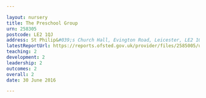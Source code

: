 ```yaml
---

layout: nursery
title: The Preschool Group
urn: 258305
postcode: LE2 1QJ
address: St Philip&#039;s Church Hall, Evington Road, Leicester, LE2 1QJ
latestReportUrl: https://reports.ofsted.gov.uk/provider/files/2585005/urn/258305.pdf
teaching: 2
development: 2
leadership: 2
outcomes: 2
overall: 2
date: 30 June 2016

---
```

